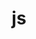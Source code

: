 ---
view: category
lang: zh-cn
order: 1011      # Order of display in list categories
top: true     # Include category in navigation Top
title: js
description: Framework.
excerpt: Framework.
slug: fw
meta:
  - property: og:image
    content: /image-social-share.png
  - name: twitter:image
    content: /image-social-share.png
---